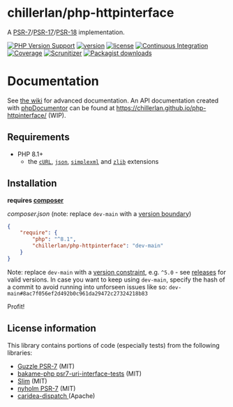 # chillerlan/php-httpinterface

A [PSR-7](https://www.php-fig.org/psr/psr-7/)/[PSR-17](https://www.php-fig.org/psr/psr-17/)/[PSR-18](https://www.php-fig.org/psr/psr-18/) implementation.

[![PHP Version Support][php-badge]][php]
[![version][packagist-badge]][packagist]
[![license][license-badge]][license]
[![Continuous Integration][gh-action-badge]][gh-action]
[![Coverage][coverage-badge]][coverage]
[![Scrunitizer][scrutinizer-badge]][scrutinizer]
[![Packagist downloads][downloads-badge]][downloads]

[php-badge]: https://img.shields.io/packagist/php-v/chillerlan/php-httpinterface?logo=php&color=8892BF
[php]: https://www.php.net/supported-versions.php
[packagist-badge]: https://img.shields.io/packagist/v/chillerlan/php-httpinterface.svg?logo=packagist
[packagist]: https://packagist.org/packages/chillerlan/php-httpinterface
[license-badge]: https://img.shields.io/github/license/chillerlan/php-httpinterface.svg
[license]: https://github.com/chillerlan/php-httpinterface/blob/main/LICENSE
[coverage-badge]: https://img.shields.io/codecov/c/github/chillerlan/php-httpinterface.svg?logo=codecov
[coverage]: https://codecov.io/github/chillerlan/php-httpinterface
[scrutinizer-badge]: https://img.shields.io/scrutinizer/g/chillerlan/php-httpinterface.svg?logo=scrutinizer
[scrutinizer]: https://scrutinizer-ci.com/g/chillerlan/php-httpinterface
[downloads-badge]: https://img.shields.io/packagist/dt/chillerlan/php-httpinterface.svg?logo=packagist
[downloads]: https://packagist.org/packages/chillerlan/php-httpinterface/stats
[gh-action-badge]: https://img.shields.io/github/actions/workflow/status/chillerlan/php-httpinterface/ci.yml?branch=main&logo=github
[gh-action]: https://github.com/chillerlan/php-httpinterface/actions/workflows/ci.yml?query=branch%3Amain

# Documentation

See [the wiki](https://github.com/chillerlan/php-httpinterface/wiki) for advanced documentation.
An API documentation created with [phpDocumentor](https://www.phpdoc.org/) can be found at https://chillerlan.github.io/php-httpinterface/ (WIP).

## Requirements
- PHP 8.1+
  - the [`cURL`](https://www.php.net/manual/book.curl.php), [`json`](https://www.php.net/manual/book.json.php), [`simplexml`](https://www.php.net/manual/book.simplexml.php) and [`zlib`](https://www.php.net/manual/book.zlib.php) extensions

## Installation
**requires [composer](https://getcomposer.org)**

*composer.json* (note: replace `dev-main` with a [version boundary](https://getcomposer.org/doc/articles/versions.md))
```json
{
	"require": {
		"php": "^8.1",
		"chillerlan/php-httpinterface": "dev-main"
	}
}
```
Note: replace `dev-main` with a [version constraint](https://getcomposer.org/doc/articles/versions.md#writing-version-constraints), e.g. `^5.0` - see [releases](https://github.com/chillerlan/php-httpinterface/releases) for valid versions.
In case you want to keep using `dev-main`, specify the hash of a commit to avoid running into unforseen issues like so: `dev-main#8ac7f056ef2d492b0c961da29472c27324218b83`

Profit!

## License information

This library contains portions of code (especially tests) from the following libraries:
- [Guzzle PSR-7](https://github.com/guzzle/psr7) (MIT)
- [bakame-php psr7-uri-interface-tests](https://github.com/bakame-php/psr7-uri-interface-tests) (MIT)
- [Slim](https://github.com/slimphp/Slim) (MIT) 
- [nyholm PSR-7](https://github.com/Nyholm/psr7) (MIT)  
- [caridea-dispatch ](https://github.com/libreworks/caridea-dispatch) (Apache)
